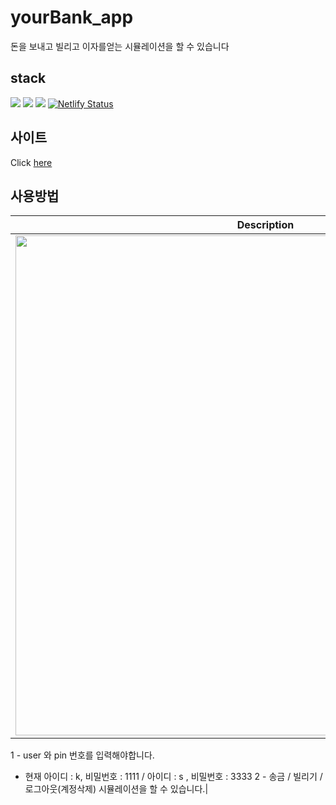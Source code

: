 # yourBank_app
 돈을 보내고 빌리고 이자를얻는 시뮬레이션을 할 수 있습니다

## stack
<img src="https://img.shields.io/badge/javascript-F7DF1E?style=for-the-badge&logo=javascript&logoColor=black"> <img src="https://img.shields.io/badge/html-E34F26?style=for-the-badge&logo=html5&logoColor=white"> <img src="https://img.shields.io/badge/css-1572B6?style=for-the-badge&logo=css3&logoColor=white">
[![Netlify Status](https://api.netlify.com/api/v1/badges/5d25f7fb-9857-4c11-bfec-ace1d13b035c/deploy-status)](https://app.netlify.com/sites/rolling-dice-gaming/deploys)

## 사이트
Click [here](yourbank-simulator.netlify.app)

## 사용방법
|Description|
|:--:|
|<img src="https://user-images.githubusercontent.com/52850392/132186100-cc56ba4b-b0e2-4f2a-a42a-eb11d0d11b6d.png" width="800">
1 - user 와 pin 번호를 입력해야합니다.
* 현재 아이디 : k, 비밀번호 : 1111 / 아이디 : s , 비밀번호 : 3333
2 - 송금 / 빌리기 / 로그아웃(계정삭제) 시뮬레이션을 할 수 있습니다.|


